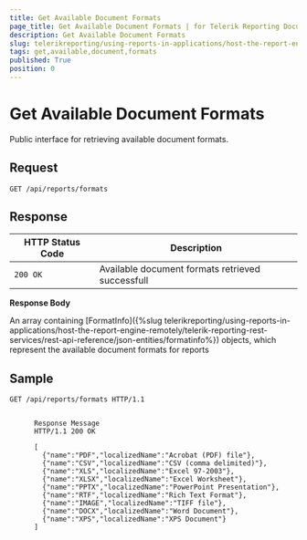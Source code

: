 ```yaml
---
title: Get Available Document Formats
page_title: Get Available Document Formats | for Telerik Reporting Documentation
description: Get Available Document Formats
slug: telerikreporting/using-reports-in-applications/host-the-report-engine-remotely/telerik-reporting-rest-services/rest-api-reference/general-api/get-available-document-formats
tags: get,available,document,formats
published: True
position: 0
---
```


# Get Available Document Formats



Public interface for retrieving available document formats.

## Request

    GET /api/reports/formats

## Response

| HTTP Status Code | Description |
| ------ | ------ |
|`200 OK`|Available document formats retrieved successfull|

__Response Body__ 

An array containing [FormatInfo]({%slug telerikreporting/using-reports-in-applications/host-the-report-engine-remotely/telerik-reporting-rest-services/rest-api-reference/json-entities/formatinfo%}) objects, which represent the available document formats for reports         

## Sample

    GET /api/reports/formats HTTP/1.1

    
          Response Message
          HTTP/1.1 200 OK

          [
            {"name":"PDF","localizedName":"Acrobat (PDF) file"},
            {"name":"CSV","localizedName":"CSV (comma delimited)"},
            {"name":"XLS","localizedName":"Excel 97-2003"},
            {"name":"XLSX","localizedName":"Excel Worksheet"},
            {"name":"PPTX","localizedName":"PowerPoint Presentation"},
            {"name":"RTF","localizedName":"Rich Text Format"},
            {"name":"IMAGE","localizedName":"TIFF file"},
            {"name":"DOCX","localizedName":"Word Document"},
            {"name":"XPS","localizedName":"XPS Document"}
          ]
        


